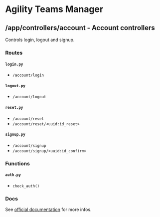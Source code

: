 # Agility Teams Manager

## /app/controllers/account - Account controllers

Controls login, logout and signup.

### Routes

#### `login.py`

- `/account/login`

#### `logout.py`

- `/account/logout`

#### `reset.py`

- `/account/reset`
- `/account/reset/<uuid:id_reset>`

#### `signup.py`

- `/account/signup`
- `/account/signup/<uuid:id_confirm>`

### Functions

#### `auth.py`

- `check_auth()`
  
### Docs

See [official documentation](https://agilityteamsmanager.github.io/Agility-Teams-Manager/developpement/app.html#account) for more infos.
